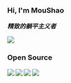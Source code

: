 ### Hi, I'm MouShao

***精致的躺平主义者***

![](https://gimg2.baidu.com/image_search/src=http%3A%2F%2Fpic1.zhimg.com%2Fv2-f649110785be8db8371042b56d7c1df5_1440w.jpg%3Fsource%3D172ae18b&refer=http%3A%2F%2Fpic1.zhimg.com&app=2002&size=f9999,10000&q=a80&n=0&g=0n&fmt=jpeg?sec=1625316772&t=02b3d2988e9a832096823f76fb98d803)

### Open Source

<a href="https://github.com/moushao/IMClient-master">
  <img align="left" src="https://github-readme-stats.anuraghazra1.vercel.app/api/pin/?username=MouShao&repo=IMClient-master&show_icons=true&title_color=fff&icon_color=79ff97&text_color=9f9f9f&bg_color=151515" />
</a><a href="https://github.com/moushao/IMServer-master">
  <img align="left" src="https://github-readme-stats.anuraghazra1.vercel.app/api/pin/?username=MouShao&repo=IMServer-maven&show_icons=true&title_color=fff&icon_color=79ff97&text_color=9f9f9f&bg_color=151515" />
</a>

<a href="https://github.com/moushao/FFmpeg4Android">
  <img align="left" src="https://github-readme-stats.anuraghazra1.vercel.app/api/pin/?username=MouShao&repo=FFmpeg4Android&show_icons=true&title_color=fff&icon_color=79ff97&text_color=9f9f9f&bg_color=151515" />
</a><a href="https://github.com/moushao/VLayout-master">
  <img align="left" src="https://github-readme-stats.anuraghazra1.vercel.app/api/pin/?username=MouShao&repo=VLayout-master&show_icons=true&title_color=fff&icon_color=79ff97&text_color=9f9f9f&bg_color=151515" />
</a>









